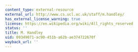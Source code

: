 ```yaml
---
content_type: external-resource
external_url: http://www.cs.ucl.ac.uk/staff/m.handley/
has_external_license_warning: true
license: https://en.wikipedia.org/wiki/All_rights_reserved
status: ''
title: M. Handley
uid: 09349071-ac90-451b-a62b-ae374722670f
wayback_url: ''
---
```

